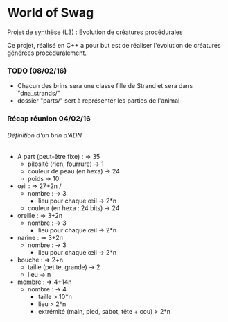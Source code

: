 # World of Swag
Projet de synthèse (L3) : Evolution de créatures procédurales

Ce projet, réalisé en C++ a pour but est de réaliser l'évolution de créatures générées procéduralement.

### TODO (08/02/16)

- Chacun des brins sera une classe fille de Strand et sera dans "dna_strands/"
- dossier "parts/" sert à représenter les parties de l'animal

### Récap réunion 04/02/16

###### Définition d'un brin d'ADN

- A part (peut-être fixe) :							=>	35
	- pilosité (rien, fourrure)						->	1
	- couleur de peau (en hexa)						->	24
	- poids											->	10
- œil :												=>	27+2n / 
	- nombre :										->	3
		- lieu pour chaque œil						->	2*n
	- couleur (en hexa : 24 bits)					->	24
- oreille :											=>	3+2n
	- nombre :										->	3
		- lieu pour chaque œil						->	2*n
- narine :											=>	3+2n
	- nombre :										->	3
		- lieu pour chaque œil						->	2*n
- bouche :											=>	2+n
	- taille (petite, grande)						->	2
	- lieu											->	n
- membre :											=>	4+14n
	- nombre :										->	4
		- taille									 >	10*n
		- lieu										 >	2*n
		- extrémité (main, pied, sabot, tête + cou)	 >	2*n
